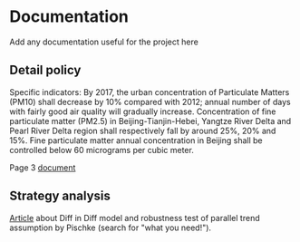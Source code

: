 # Documentation

Add any documentation useful for the project here

## Detail policy

Specific indicators: By 2017, the urban concentration of Particulate Matters (PM10) shall decrease by
10% compared with 2012; annual number of days with fairly good air quality will gradually increase.
Concentration of fine particulate matter (PM2.5) in Beijing-Tianjin-Hebei, Yangtze River Delta and
Pearl River Delta region shall respectively fall by around 25%, 20% and 15%. Fine particulate matter
annual concentration in Beijing shall be controlled below 60 micrograms per cubic meter.

Page 3 [document](https://github.com/KubiaPXH/Memoire-M1/blob/master/Documentation/Air%20pollution%20control%20and%20action%20plan.pdf)

## Strategy analysis

[Article](https://drive.google.com/file/d/1sGOhZEliCDLpszyuVlgXfM4Xu_KCB5Q9/view?usp=sharing) about Diff in Diff model and robustness test of parallel trend assumption by Pischke (search for "what you need!").
